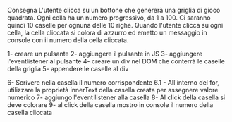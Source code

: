 Consegna
L'utente clicca su un bottone che genererà una griglia di gioco quadrata.
Ogni cella ha un numero progressivo, da 1 a 100. Ci saranno quindi 10 caselle per ognuna delle 10 righe. Quando l'utente clicca su ogni cella, la cella cliccata si colora di azzurro ed emetto un messaggio in console con il numero della cella cliccata.



1- creare un pulsante
2- aggiungere il pulsante in JS
3- aggiungere l'eventlistener al pulsante
4- creare un div nel DOM che conterrà le caselle della griglia
5- appendere le caselle al div

6- Scrivere nella casella il numero corrispondente
6.1 - All'interno del for, utilizzare la proprietà innerText della casella creata per assegnere valore numerico 
7- aggiungo l'event listener alla casella
8- Al click della casella si deve colorare
9- al click della casella mostro in console il numero della casella cliccata
